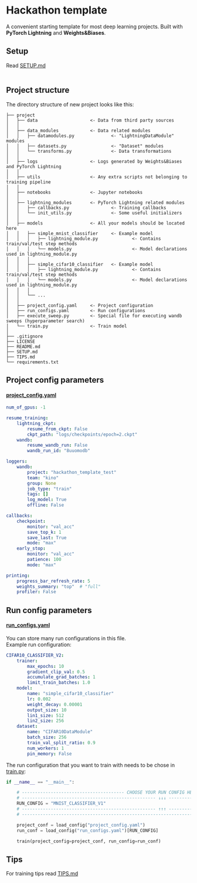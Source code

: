 # Hackathon template
A convenient starting template for most deep learning projects. Built with <b>PyTorch Lightning</b> and <b>Weights&Biases</b>.
<br>


## Setup
Read [SETUP.md](SETUP.md)
<br><br>


## Project structure
The directory structure of new project looks like this: 
```
├── project
│   ├── data                    <- Data from third party sources
│   │
│   ├── data_modules            <- Data related modules
│   │   ├── datamodules.py              <- "LightningDataModule" modules
│   │   ├── datasets.py                 <- "Dataset" modules
│   │   └── transforms.py               <- Data transformations
│   │
│   ├── logs                    <- Logs generated by Weights&Biases and PyTorch Lightning
│   │
│   ├── utils                   <- Any extra scripts not belonging to training pipeline
│   │
│   ├── notebooks               <- Jupyter notebooks
│   │
│   ├── lightning_modules       <- PyTorch Lightning related modules
│   │   ├── callbacks.py                <- Training callbacks
│   │   └── init_utils.py               <- Some useful initializers
│   │
│   ├── models                  <- All your models should be located here
│   │   ├── simple_mnist_classifier     <- Example model
│   │   │   ├── lightning_module.py             <- Contains train/val/test step methods
│   │   │   └── models.py                       <- Model declarations used in lightning_module.py
│   │   │
│   │   ├── simple_cifar10_classifier   <- Example model
│   │   │   ├── lightning_module.py             <- Contains train/val/test step methods
│   │   │   └── models.py                       <- Model declarations used in lightning_module.py
│   │   │
│   │   └── ...
│   │
│   ├── project_config.yaml     <- Project configuration
│   ├── run_configs.yaml        <- Run configurations
│   ├── execute_sweep.py        <- Special file for executing wandb sweeps (hyperparameter search)
│   └── train.py                <- Train model
│
├── .gitignore
├── LICENSE
├── README.md
├── SETUP.md
├── TIPS.md
└── requirements.txt
```

## Project config parameters 
#### [project_config.yaml](project/project_config.yaml)
```yaml
num_of_gpus: -1

resume_training:
    lightning_ckpt:
        resume_from_ckpt: False
        ckpt_path: "logs/checkpoints/epoch=2.ckpt"
    wandb:
        resume_wandb_run: False
        wandb_run_id: "8uuomodb"

loggers:
    wandb:
        project: "hackathon_template_test"
        team: "kino"
        group: None
        job_type: "train"
        tags: []
        log_model: True
        offline: False

callbacks:
    checkpoint:
        monitor: "val_acc"
        save_top_k: 1
        save_last: True
        mode: "max"
    early_stop:
        monitor: "val_acc"
        patience: 100
        mode: "max"

printing:
    progress_bar_refresh_rate: 5
    weights_summary: "top"  # "full"
    profiler: False
```

## Run config parameters
#### [run_configs.yaml](project/run_configs.yaml)
You can store many run configurations in this file.<br>
Example run configuration:
```yaml
CIFAR10_CLASSIFIER_V2:
    trainer:
        max_epochs: 10
        gradient_clip_val: 0.5
        accumulate_grad_batches: 1
        limit_train_batches: 1.0
    model:
        name: "simple_cifar10_classifier"
        lr: 0.002
        weight_decay: 0.00001
        output_size: 10
        lin1_size: 512
        lin2_size: 256
    dataset:
        name: "CIFAR10DataModule"
        batch_size: 256
        train_val_split_ratio: 0.9
        num_workers: 1
        pin_memory: False
```

The run configuration that you want to train with needs to be chose in [train.py](project/train.py):
```python
if __name__ == "__main__":

    # --------------------------------------- CHOOSE YOUR RUN CONFIG HEREE --------------------------------------- #
    # --------------------------------------------------- ↓↓↓ ---------------------------------------------------- #
    RUN_CONFIG = "MNIST_CLASSIFIER_V1"
    # --------------------------------------------------- ↑↑↑ ---------------------------------------------------- #
    # ------------------------------------------------------------------------------------------------------------ #

    project_conf = load_config("project_config.yaml")
    run_conf = load_config("run_configs.yaml")[RUN_CONFIG]

    train(project_config=project_conf, run_config=run_conf)
```


## Tips
For training tips read [TIPS.md](TIPS.md)
